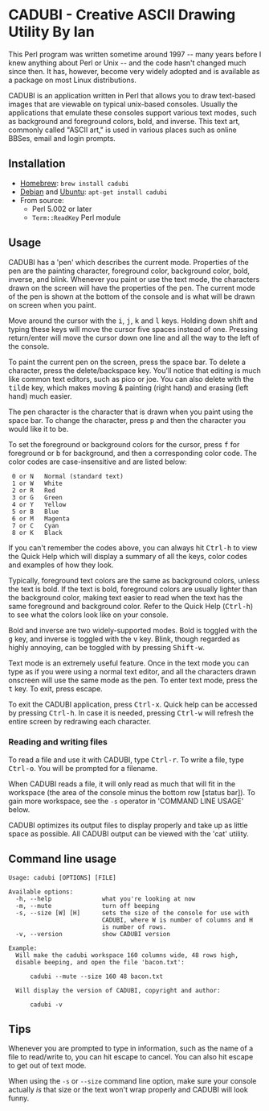 # CADUBI - Creative ASCII Drawing Utility By Ian

This Perl program was written sometime around 1997 -- many years before I knew
anything about Perl or Unix -- and the code hasn't changed much since then. It
has, however, become very widely adopted and is available as a package on most
Linux distributions.

CADUBI is an application written in Perl that allows you to draw
text-based images that are viewable on typical unix-based consoles.
Usually the applications that emulate these consoles support various
text modes, such as background and foreground colors, bold, and
inverse. This text art, commonly called "ASCII art," is used in
various places such as online BBSes, email and login prompts.

## Installation

* [Homebrew](http://brew.sh/): `brew install cadubi`
* [Debian](https://packages.debian.org/wheezy/cadubi) and [Ubuntu](http://packages.ubuntu.com/precise/cadubi): `apt-get install cadubi`
* From source:
  * Perl 5.002 or later
  * `Term::ReadKey` Perl module

## Usage

CADUBI has a 'pen' which describes the current mode. Properties of
the pen are the painting character, foreground color, background
color, bold, inverse, and blink. Whenever you paint or use the text
mode, the characters drawn on the screen will have the properties of
the pen. The current mode of the pen is shown at the bottom of the
console and is what will be drawn on screen when you paint.

Move around the cursor with the <kbd>i</kbd>, <kbd>j</kbd>, <kbd>k</kbd> and <kbd>l</kbd> keys. Holding
down shift and typing these keys will move the cursor five spaces
instead of one. Pressing return/enter will move the cursor down one
line and all the way to the left of the console.

To paint the current pen on the screen, press the space bar. To
delete a character, press the delete/backspace key. You'll notice
that editing is much like common text editors, such as pico or joe.
You can also delete with the <kbd>tilde</kbd> key, which makes moving & painting
(right hand) and erasing (left hand) much easier.

The pen character is the character that is drawn when you paint using
the space bar. To change the character, press <kbd>p</kbd> and then the
character you would like it to be.

To set the foreground or background colors for the cursor, press <kbd>f</kbd>
for foreground or <kbd>b</kbd> for background, and then a corresponding color
    code. The color codes are case-insensitive and are listed below:

     0 or N   Normal (standard text)
     1 or W   White
     2 or R   Red
     3 or G   Green
     4 or Y   Yellow
     5 or B   Blue
     6 or M   Magenta
     7 or C   Cyan
     8 or K   Black
     
If you can't remember the codes above, you can always hit <kbd>Ctrl-h</kbd>
to view the Quick Help which will display a summary of all the keys,
color codes and examples of how they look.

Typically, foreground text colors are the same as background colors,
unless the text is bold. If the text is bold, foreground colors are
usually lighter than the background color, making text easier to read
when the text has the same foreground and background color. Refer to
the Quick Help (<kbd>Ctrl-h</kbd>) to see what the colors look like on your
console.

Bold and inverse are two widely-supported modes. Bold is toggled with
the <kbd>g</kbd> key, and inverse is toggled with the <kbd>v</kbd> key. Blink, though
regarded as highly annoying, can be toggled with by pressing
<kbd>Shift-w</kbd>.

Text mode is an extremely useful feature. Once in the text mode you
can type as if you were using a normal text editor, and all the
characters drawn onscreen will use the same mode as the pen. To enter
text mode, press the <kbd>t</kbd> key. To exit, press escape.

To exit the CADUBI application, press <kbd>Ctrl-x</kbd>. Quick help can be
accessed by pressing <kbd>Ctrl-h</kbd>. In case it is needed, pressing
<kbd>Ctrl-w</kbd> will refresh the entire screen by redrawing each
character.

### Reading and writing files

To read a file and use it with CADUBI, type <kbd>Ctrl-r</kbd>. To write
a file, type <kbd>Ctrl-o</kbd>. You will be prompted for a filename.

When CADUBI reads a file, it will only read as much that will fit in
the workspace (the area of the console minus the bottom row [status
bar]). To gain more workspace, see the `-s` operator in 'COMMAND LINE
USAGE' below.

CADUBI optimizes its output files to display properly and take up as
little space as possible. All CADUBI output can be viewed with the
'cat' utility.

## Command line usage

    Usage: cadubi [OPTIONS] [FILE]

    Available options:
      -h, --help              what you're looking at now
      -m, --mute              turn off beeping
      -s, --size [W] [H]      sets the size of the console for use with
                              CADUBI, where W is number of columns and H
                              is number of rows.
      -v, --version           show CADUBI version

    Example:
      Will make the cadubi workspace 160 columns wide, 48 rows high,
      disable beeping, and open the file 'bacon.txt':
      
          cadubi --mute --size 160 48 bacon.txt

      Will display the version of CADUBI, copyright and author:

          cadubi -v

## Tips

Whenever you are prompted to type in information, such as the name of
a file to read/write to, you can hit escape to cancel. You can also
hit escape to get out of text mode.

When using the `-s` or `--size` command line option, make sure your
console actually _is_ that size or the text won't wrap properly and
CADUBI will look funny.
